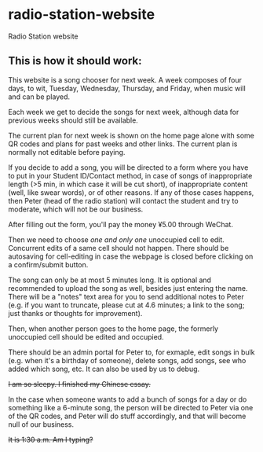 # radio-station-website
Radio Station website

## This is how it should work:
This website is a song chooser for next week. A week composes of four days, to wit, Tuesday, Wednesday, Thursday, and Friday, when music will and can be played.

Each week we get to decide the songs for next week, although data for previous weeks should still be available.

The current plan for next week is shown on the home page alone with some QR codes and plans for past weeks and other links. The current plan is normally not editable before paying.

If you decide to add a song, you will be directed to a form where you have to put in your Student ID/Contact method, in case of songs of inappropriate length (>5 min, in which case it will be cut short), of inappropriate content (well, like swear words), or of other reasons. If any of those cases happens, then Peter (head of the radio station) will contact the student and try to moderate, which will not be our business.

After filling out the form, you'll pay the money ¥5.00 through WeChat.

Then we need to choose *one and only one* unoccupied cell to edit. Concurrent edits of a same cell should not happen. There should be autosaving for cell-editing in case the webpage is closed before clicking on a confirm/submit button.

The song can only be at most 5 minutes long. It is optional and recommended to upload the song as well, besides just entering the name. There will be a "notes" text area for you to send additional notes to Peter (e.g. if you want to truncate, please cut at 4.6 minutes; a link to the song; just thanks or thoughts for improvement).

Then, when another person goes to the home page, the formerly unoccupied cell should be edited and occupied.

There should be an admin portal for Peter to, for exmaple, edit songs in bulk (e.g. when it's a birthday of someone), delete songs, add songs, see who added which song, etc. It can also be used by us to debug.

~~I am so sleepy. I finished my Chinese essay.~~

In the case when someone wants to add a bunch of songs for a day or do something like a 6-minute song, the person will be directed to Peter via one of the QR codes, and Peter will do stuff accordingly, and that will become null of our business.

~~It is 1:30 a.m. Am I typing?~~
